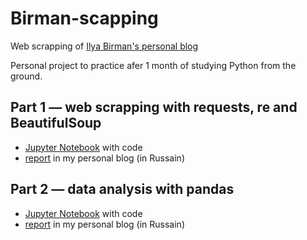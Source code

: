 # Birman-scapping
Web scrapping of [Ilya Birman's personal blog](https://ilyabirman.ru/meanwhile/)

Personal project to practice afer 1 month of studying Python from the ground.

## Part 1 — web scrapping with requests, re and BeautifulSoup
- [Jupyter Notebook](https://github.com/Sasha-Mikhailov/Birman-scrapping/blob/master/Part%202%20-%20Analysis%20with%20Pandas.ipynb) with code
- [report](https://sashamikhailov.ru/blog/all/python-web-scraping/) in my personal blog (in Russain)

## Part 2 — data analysis with pandas
- [Jupyter Notebook]() with code
- [report](https://sashamikhailov.ru/blog/all/birman-vs-pandas/) in my personal blog (in Russain)




